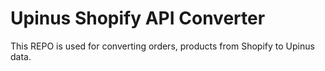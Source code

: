 # Upinus Shopify API Converter

This REPO is used for converting orders, products from Shopify to Upinus data.
